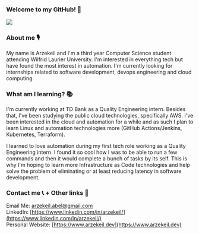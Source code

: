 <!-- introductions -->
### Welcome to my GitHub! 👋
![](https://komarev.com/ghpvc/?username=arzekeil&color=11999E&style=for-the-badge&label=Total+Visitors)

<!-- about me -->
### About me 🎙
My name is Arzekeil and I'm a third year Computer Science student attending Wilfrid Laurier University. I'm interested in everything tech but have found the most   interest in automation. I'm currently looking for internships related to software development, devops engineering and cloud computing.

### What am I learning? 📚
I'm currently working at TD Bank as a Quality Engineering intern. Besides that, I've been studying the public cloud technologies, specifically AWS. I've been interested in the cloud and automation for a while and as such I plan to learn Linux and automation technologies more (GitHub Actions/Jenkins, Kubernetes, Terraform).  
  
I learned to love automation during my first tech role working as a Quality Engineering intern. I found it so cool how I was to be able to run a few commands and then it would complete a bunch of tasks by its self. This is why I'm hoping to learn more Infrastructure as Code technologies and help solve the problem of eliminating or at least reducing latency in software development.  
  
### Contact me 📞 + Other links 🔗
Email Me: arzekeil.abel@gmail.com  
LinkedIn: [https://www.linkedin.com/in/arzekeil/](https://www.linkedin.com/in/arzekeil/)  
Personal Website: [https://www.arzekeil.dev](https://www.arzekeil.dev)

